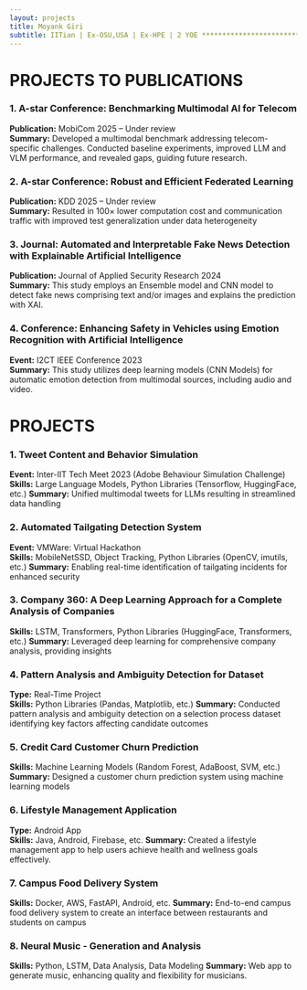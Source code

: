 ```yaml
---
layout: projects
title: Moyank Giri
subtitle: IITian | Ex-OSU,USA | Ex-HPE | 2 YOE ************************************************* Master’s in Data Science & AI from IIT Bhilai (India) with Ohio State University (USA) | Machine Learning & AI Specialist | Expert in Python, Deep Learning, LLMs, Computer Vision, NLP, Split & Federated Learning
---
```

# PROJECTS TO PUBLICATIONS

### 1. A-star Conference: Benchmarking Multimodal AI for Telecom
**Publication:** MobiCom 2025 – Under review  
**Summary:** Developed a multimodal benchmark addressing telecom-specific challenges. Conducted baseline experiments, improved LLM and VLM performance, and revealed gaps, guiding future research.

### 2. A-star Conference: Robust and Efficient Federated Learning
**Publication:** KDD 2025 – Under review  
**Summary:** Resulted in 100× lower computation cost and communication traffic with improved test generalization under data heterogeneity

### 3. Journal: Automated and Interpretable Fake News Detection with Explainable Artificial Intelligence
**Publication:** Journal of Applied Security Research 2024  
**Summary:** This study employs an Ensemble model and CNN model to detect fake news comprising text and/or images and explains the prediction with XAI.  

### 4. Conference: Enhancing Safety in Vehicles using Emotion Recognition with Artificial Intelligence
**Event:** I2CT IEEE Conference 2023  
**Summary:** This study utilizes deep learning models (CNN Models) for automatic emotion detection from multimodal sources, including audio and video.  

# PROJECTS

### 1. Tweet Content and Behavior Simulation 
**Event:** Inter-IIT Tech Meet 2023  (Adobe Behaviour Simulation Challenge)
**Skills:** Large Language Models, Python Libraries (Tensorflow, HuggingFace, etc.)
**Summary:** Unified multimodal tweets for LLMs resulting in streamlined data handling

### 2. Automated Tailgating Detection System
**Event:** VMWare: Virtual Hackathon  
**Skills:** MobileNetSSD, Object Tracking, Python Libraries (OpenCV, imutils, etc.)
**Summary:** Enabling real-time identification of tailgating incidents for enhanced security

### 3. Company 360: A Deep Learning Approach for a Complete Analysis of Companies
**Skills:** LSTM, Transformers, Python Libraries (HuggingFace, Transformers, etc.)
**Summary:** Leveraged deep learning for comprehensive company analysis, providing insights

### 4. Pattern Analysis and Ambiguity Detection for Dataset
**Type:** Real-Time Project  
**Skills:** Python Libraries (Pandas, Matplotlib, etc.)
**Summary:**  Conducted pattern analysis and ambiguity detection on a selection process dataset identifying key factors affecting candidate outcomes

### 5. Credit Card Customer Churn Prediction
**Skills:** Machine Learning Models (Random Forest, AdaBoost, SVM, etc.)
**Summary:**  Designed a customer churn prediction system using machine learning models

### 6. Lifestyle Management Application
**Type:** Android App  
**Skills:** Java, Android, Firebase, etc.
**Summary:** Created a lifestyle management app to help users achieve health and wellness goals effectively.

### 7. Campus Food Delivery System
**Skills:** Docker, AWS, FastAPI, Android, etc.
**Summary:** End-to-end campus food delivery system to create an interface between restaurants and students on campus

### 8. Neural Music - Generation and Analysis
**Skills:** Python, LSTM, Data Analysis, Data Modeling
**Summary:** Web app to generate music, enhancing quality and flexibility for musicians.
